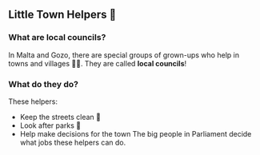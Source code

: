 ## Little Town Helpers 🏡

### What are local councils?

In Malta and Gozo, there are special groups of grown-ups who help in towns and villages 🧹🌼. They are called **local councils**!

### What do they do?

These helpers:

- Keep the streets clean 🧽
- Look after parks 🌳
- Help make decisions for the town
  The big people in Parliament decide what jobs these helpers can do.
